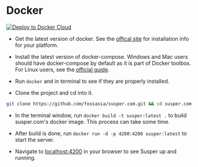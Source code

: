# Docker

[![Deploy to Docker Cloud](https://files.cloud.docker.com/images/deploy-to-dockercloud.svg)](https://cloud.docker.com/stack/deploy/?repo=https://github.com/fossasia/susper.com)

* Get the latest version of docker. See the [offical site](https://docs.docker.com/engine/installation/) for installation info for your platform.

* Install the latest version of docker-compose. Windows and Mac users should have docker-compose by default as it is part of Docker toolbox. For Linux users, see the
[official guide](https://docs.docker.com/compose/install/).

* Run `docker` and in terminal to see if they are properly installed.

* Clone the project and cd into it.

```bash
git clone https://github.com/fossasia/susper.com.git && cd susper.com
```

* In the terminal window, run `docker build -t susper:latest .` to build susper.com's docker image. This process can take some time.

* After build is done, run `docker run -d -p 4200:4200 susper:latest` to start the server.

* Navigate to [localhost:4200](http://localhost:4200/) in your browser to see Susper up and running.
